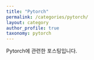 ```yaml
---
title: "Pytorch"
permalink: /categories/pytorch/
layout: category
author_profile: true
taxonomy: pytorch
---
```


Pytorch에 관련한 포스팅입니다.